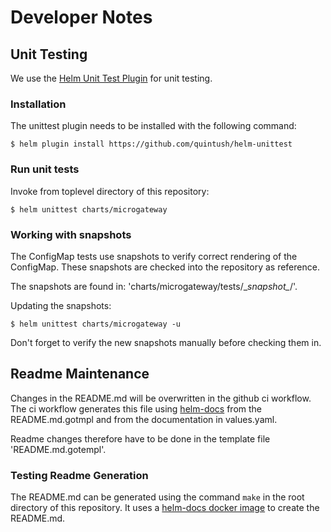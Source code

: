 # Developer Notes
## Unit Testing
We use the [Helm Unit Test Plugin](https://github.com/quintush/helm-unittest) for unit testing.

### Installation
The unittest plugin needs to be installed with the following command:
```console
$ helm plugin install https://github.com/quintush/helm-unittest
```

### Run unit tests
Invoke from toplevel directory of this repository:
```console
$ helm unittest charts/microgateway
```
### Working with snapshots
The ConfigMap tests use snapshots to verify correct rendering of the ConfigMap. These snapshots are checked into the repository as reference.

The snapshots are found in: 'charts/microgateway/tests/\__snapshot\__/'.

Updating the snapshots:
```console
$ helm unittest charts/microgateway -u
```

Don't forget to verify the new snapshots manually before checking them in.

## Readme Maintenance
Changes in the README.md will be overwritten in the github ci workflow. The ci workflow generates this file using [helm-docs](https://github.com/norwoodj/helm-docs) from the README.md.gotmpl and from the documentation in values.yaml.

Readme changes therefore have to be done in the template file 'README.md.gotempl'.

### Testing Readme Generation
The README.md can be generated using the command `make` in the root directory of this repository.
It uses a [helm-docs docker image](https://hub.docker.com/r/jnorwood/helm-docs) to create the README.md.
